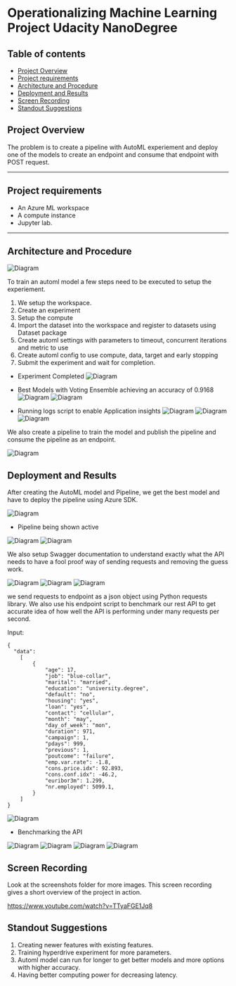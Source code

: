 # Operationalizing Machine Learning Project Udacity NanoDegree

## Table of contents
   * [Project Overview](#Project-Overview)
   * [Project requirements](#Project-requirements)
   * [Architecture and Procedure](#Architecture-and-Procedure)
   * [Deployment and Results](#Deployment-and-Results)
   * [Screen Recording](#Screen-Recording)
   * [Standout Suggestions](#Standout-Suggestions)

## Project Overview

The problem is to create a pipeline with AutoML experiement and deploy one of the models to create an endpoint and consume that endpoint with POST request. 

***
## Project requirements
* An Azure ML workspace
* A compute instance
* Jupyter lab.

***
## Architecture and Procedure

![Diagram](screenshots/architecture.PNG?raw=true "Results of automl")

To train an automl model a few steps need to be executed to setup the experiement. 

1. We setup the workspace.
2. Create an experiment
3. Setup the compute
4. Import the dataset into the workspace and register to datasets using Dataset package
5. Create automl settings with parameters to timeout, concurrent iterations and metric to use
6. Create automl config to use compute, data, target and early stopping
7. Submit the experiment and wait for completion. 

* Experiment Completed
![Diagram](./screenshots/3.PNG?raw=true "Running experiment")
* Best Models with Voting Ensemble achieving an accuracy of 0.9168
![Diagram](./screenshots/4.PNG?raw=true "Best Models")
![Diagram](./screenshots/5.PNG?raw=true "Best Models")

* Running logs script to enable Application insights
![Diagram](./screenshots/6.PNG?raw=true "Logs") 
![Diagram](./screenshots/7.PNG?raw=true "Logs")
![Diagram](./screenshots/8.PNG?raw=true "Best Models")

We also create a pipeline to train the model and publish the pipeline and consume the pipeline as an endpoint. 

![Diagram](./screenshots/9.PNG?raw=true "Endpoint")

## Deployment and Results

After creating the AutoML model and Pipeline, we get the best model and have to deploy the pipeline using Azure SDK. 

![Diagram](./screenshots/9.PNG?raw=true "Endpoint")

* Pipeline being shown active

![Diagram](./screenshots/23.PNG?raw=true "pipeline]")
![Diagram](./screenshots/22.PNG?raw=true "pipeline")

We also setup Swagger documentation to understand exactly what the API needs to have a fool proof way of sending requests and removing the guess work. 

![Diagram](./screenshots/9.PNG?raw=true "Swagger")
![Diagram](./screenshots/11.PNG?raw=true "Swagger")
![Diagram](./screenshots/12.PNG?raw=true "Swagger")

we send requests to endpoint as a json object using Python requests library. We also use his endpoint script to benchmark our rest API to get accurate idea of how well the API is performing under many requests per second. 

Input:

```
{
  "data":
    [
        {
            "age": 17,
            "job": "blue-collar",
            "marital": "married",
            "education": "university.degree",
            "default": "no",
            "housing": "yes",
            "loan": "yes",
            "contact": "cellular",
            "month": "may",
            "day_of_week": "mon",
            "duration": 971,
            "campaign": 1,
            "pdays": 999,
            "previous": 1,
            "poutcome": "failure",
            "emp.var.rate": -1.8,
            "cons.price.idx": 92.893,
            "cons.conf.idx": -46.2,
            "euribor3m": 1.299,
            "nr.employed": 5099.1,
        }
    ]
}
```

![Diagram](./screenshots/13.PNG?raw=true "Endpoint")

* Benchmarking the API 

![Diagram](./screenshots/14.PNG?raw=true "bench mark")
![Diagram](./screenshots/15.PNG?raw=true "bench mark")
![Diagram](./screenshots/16.PNG?raw=true "bench mark")
![Diagram](./screenshots/17.PNG?raw=true "bench mark")

## Screen Recording

Look at the screenshots folder for more images. This screen recording gives a short overview of the project in action.

https://www.youtube.com/watch?v=TTyaFGE1Jq8

## Standout Suggestions

1. Creating newer features with existing features. 
2. Training hyperdrive experiment for more parameters.
3. Automl model can run for longer to get better models and more options with higher accuracy. 
4. Having better computing power for decreasing latency. 